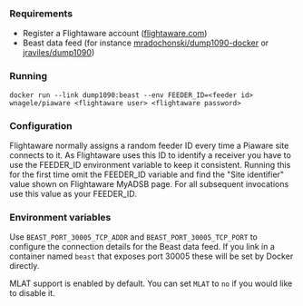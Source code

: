 ### Requirements
 * Register a Flightaware account ([flightaware.com](http://flightaware.com))
 * Beast data feed (for instance [mradochonski/dump1090-docker](https://hub.docker.com/r/mradochonski/dump1090-docker) or [jraviles/dump1090](https://hub.docker.com/r/jraviles/dump1090))

### Running
`docker run --link dump1090:beast --env FEEDER_ID=<feeder id> wnagele/piaware <flightaware user> <flightaware password>`

### Configuration
Flightaware normally assigns a random feeder ID every time a Piaware site connects to it. As Flightaware uses this ID to identify a receiver you have to use the FEEDER\_ID environment variable to keep it consistent. Running this for the first time omit the FEEDER\_ID variable and find the "Site identifier" value shown on Flightaware MyADSB page. For all subsequent invocations use this value as your FEEDER\_ID.

### Environment variables
Use `BEAST_PORT_30005_TCP_ADDR` and `BEAST_PORT_30005_TCP_PORT` to configure the connection details for the Beast data feed. If you link in a container named `beast` that exposes port 30005 these will be set by Docker directly.

MLAT support is enabled by default. You can set `MLAT` to `no` if you would like to disable it.
